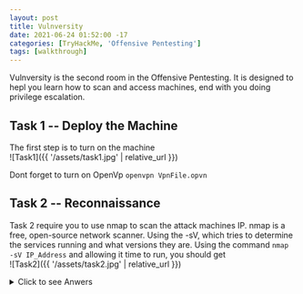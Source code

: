 ```yaml
---
layout: post
title: Vulnversity
date: 2021-06-24 01:52:00 -17
categories: [TryHackMe, 'Offensive Pentesting']
tags: [walkthrough]
---
```


Vulnversity is the second room in the Offensive Pentesting. It is designed to hepl you learn how to scan and access machines, end with you doing privilege escalation.
## Task 1 -- Deploy the Machine

The first step is to turn on the machine\
![Task1]({{ '/assets/task1.jpg' | relative_url }})

Dont forget to turn on OpenVp `openvpn VpnFile.opvn`


## Task 2 -- Reconnaissance
Task 2 require you to use nmap to scan the attack machines IP. nmap is a free, open-source network scanner. Using the -sV, which tries to determine the services running and what versions they are.
Using the command `nmap -sV IP_Address` and allowing it time to run, you should get\
![Task2]({{ '/assets/task2.jpg' | relative_url }})

<details>
    <summary>Click to see Anwers</summary>

    Scan the box, how many ports are open?: 6  
    What version of the squid proxy is running on the machine?: 3.5.12  
    How many ports will nmap scan if the flag -p-400 was used?: 400  
    Using the nmap flag -n what will it not resolve?: DNS  
    What is the most likely operating system this machine is running?: Ubuntu  
    What port is the web server running on?: 3333  
</details>